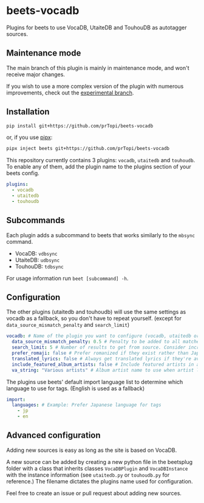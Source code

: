 # beets-vocadb

Plugins for beets to use VocaDB, UtaiteDB and TouhouDB as autotagger sources.

## Maintenance mode

The main branch of this plugin is mainly in maintenance mode, and won't receive
major changes.

If you wish to use a more complex version of the plugin with numerous
improvements, check out the
[experimental branch](https://github.com/prTopi/beets-vocadb/tree/experimental).

## Installation

```sh
pip install git+https://github.com/prTopi/beets-vocadb
```

or, if you use [pipx](https://pipx.pypa.io):

```sh
pipx inject beets git+https://github.com/prTopi/beets-vocadb
```

This repository currently contains 3 plugins: `vocadb`, `utaitedb` and
`touhoudb`. To enable any of them, add the plugin name to the plugins section of
your beets config.

```yaml
plugins:
  - vocadb
  - utaitedb
  - touhoudb
```

## Subcommands

Each plugin adds a subcommand to beets that works similarly to the `mbsync`
command.

- VocaDB: `vdbsync`
- UtaiteDB: `udbsync`
- TouhouDB: `tdbsync`

For usage information run `beet [subcommand] -h`.

## Configuration

The other plugins (utaitedb and touhoudb) will use the same settings as vocadb
as a fallback, so you don't have to repeat yourself. (except for
`data_source_mismatch_penalty` and `search_limit`)

```yaml
vocadb: # Name of the plugin you want to configure (vocadb, utaitedb or touhoudb)
  data_source_mismatch_penalty: 0.5 # Penalty to be added to all matches with different source when using autotagger (0 disabled, 1 highest)
  search_limit: 5 # Number of results to get from source. Consider increasing if correct song or album doesn't show up in the list of candidates
  prefer_romaji: false # Prefer romanized if they exist rather than Japanese
  translated_lyrics: false # Always get translated lyrics if they're available
  include_featured_album_artists: false # Include featured artists in album artists string
  va_string: "Various artists" # Album artist name to use when artist list contains many artists
```

The plugins use beets' default import language list to determine which language
to use for tags. (English is used as a fallback)

```yaml
import:
  languages: # Example: Prefer Japanese language for tags
    - jp
    - en
```

## Advanced configuration

Adding new sources is easy as long as the site is based on VocaDB.

A new source can be added by creating a new python file in the beetsplug folder
with a class that inherits classes `VocaDBPlugin` and `VocaDBInstance` with the
instance information (see `utaitedb.py` or `touhoudb.py` for reference.) The
filename dictates the plugins name used for configuration.

Feel free to create an issue or pull request about adding new sources.
